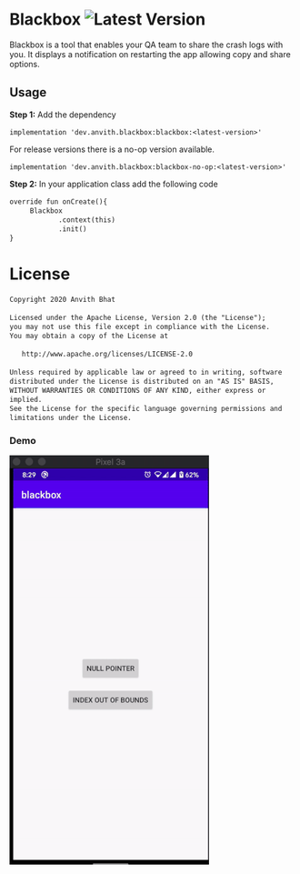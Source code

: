 # Blackbox ![Latest Version](https://img.shields.io/nexus/r/dev.anvith.blackbox/blackbox?server=https%3A%2F%2Foss.sonatype.org)

Blackbox is a tool that enables your QA team to share the crash logs with you. It displays a notification on restarting the app allowing copy and share options.

## Usage
**Step 1:**  Add the dependency

```
implementation 'dev.anvith.blackbox:blackbox:<latest-version>'
```

For release versions there is a no-op version available.

```
implementation 'dev.anvith.blackbox:blackbox-no-op:<latest-version>'
```

**Step 2:**
In your application class add the following code

	override fun onCreate(){
		 Blackbox
	            .context(this)
	            .init()
	}



License
=======

    Copyright 2020 Anvith Bhat

    Licensed under the Apache License, Version 2.0 (the "License");
    you may not use this file except in compliance with the License.
    You may obtain a copy of the License at

       http://www.apache.org/licenses/LICENSE-2.0

    Unless required by applicable law or agreed to in writing, software
    distributed under the License is distributed on an "AS IS" BASIS,
    WITHOUT WARRANTIES OR CONDITIONS OF ANY KIND, either express or implied.
    See the License for the specific language governing permissions and
    limitations under the License.


### Demo
![Demo](assets/demo.gif)

